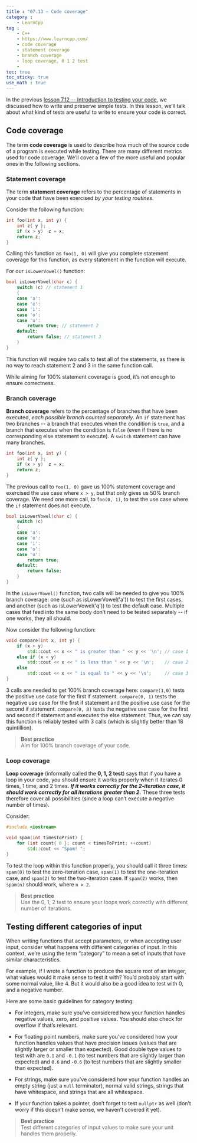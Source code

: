 ```yaml
---
title : "07.13 — Code coverage"
category :
    - LearnCpp
tag : 
    - C++
    - https://www.learncpp.com/
    - code coverage
    - statement coverage
    - branch coverage
    - loop coverage, 0 1 2 test
    - 
toc: true  
toc_sticky: true 
use_math : true
---
```




In the previous [lesson 7.12 -- Introduction to testing your code](https://www.learncpp.com/cpp-tutorial/introduction-to-testing-your-code/), we discussed how to write and preserve simple tests. In this lesson, we’ll talk about what kind of tests are useful to write to ensure your code is correct.


## Code coverage

The term **code coverage** is used to describe how much of the source code of a program is executed while testing. There are many different metrics used for code coverage. We’ll cover a few of the more useful and popular ones in the following sections.


### Statement coverage

The term **statement coverage** refers to the percentage of statements in your code that have been exercised *by your testing routines*.

Consider the following function:

```c++
int foo(int x, int y) {
    int z{ y };
    if (x > y)  z = x;
    return z;
}
```

Calling this function as `foo(1, 0)` will give you complete statement coverage for this function, as every statement in the function will execute.

For our `isLowerVowel()` function:

```c++
bool isLowerVowel(char c) {
    switch (c) // statement 1
    {
    case 'a':
    case 'e':
    case 'i':
    case 'o':
    case 'u':
        return true; // statement 2
    default:
        return false; // statement 3
    }
}
```

This function will require two calls to test all of the statements, as there is no way to reach statement 2 and 3 in the same function call.

While aiming for 100% statement coverage is good, it’s not enough to ensure correctness.


### Branch coverage

**Branch coverage** refers to the percentage of branches that have been executed, *each possible branch counted separately*. An `if` statement has two branches -- a branch that executes when the condition is `true`, and a branch that executes when the condition is `false` (even if there is no corresponding else statement to execute). A `switch` statement can have many branches.

```c++
int foo(int x, int y) {
    int z{ y };
    if (x > y)  z = x;
    return z;
}
```

The previous call to `foo(1, 0)` gave us 100% statement coverage and exercised the use case where `x > y`, but that only gives us 50% branch coverage. We need one more call, to `foo(0, 1)`, to test the use case where the `if` statement does not execute.

```c++
bool isLowerVowel(char c) {
    switch (c)
    {
    case 'a':
    case 'e':
    case 'i':
    case 'o':
    case 'u':
        return true;
    default:
        return false;
    }
}
```

In the `isLowerVowel()` function, two calls will be needed to give you 100% branch coverage: one (such as isLowerVowel('a')) to test the first cases, and another (such as isLowerVowel('q')) to test the default case. Multiple cases that feed into the same body don’t need to be tested separately -- if one works, they all should.

Now consider the following function:

```c++
void compare(int x, int y) {
    if (x > y)
        std::cout << x << " is greater than " << y << '\n'; // case 1
    else if (x < y)
        std::cout << x << " is less than " << y << '\n';    // case 2
    else
        std::cout << x << " is equal to " << y << '\n';     // case 3
}
```

3 calls are needed to get 100% branch coverage here: `compare(1,0)` tests the positive use case for the first if statement. `compare(0, 1)` tests the negative use case for the first if statement and the positive use case for the second if statement. `compare(0, 0)` tests the negative use case for the first and second if statement and executes the else statement. Thus, we can say this function is reliably tested with 3 calls (which is slightly better than 18 quintillion).

>**Best practice**  
Aim for 100% branch coverage of your code.


### Loop coverage

**Loop coverage** (informally called the **0, 1, 2 test**) says that if you have a loop in your code, you should ensure it works properly when it iterates 0 times, 1 time, and 2 times. ***If it works correctly for the 2-iteration case, it should work correctly for all iterations greater than 2.*** These three tests therefore cover all possibilities (since a loop can’t execute a negative number of times).

Consider:

```c++
#include <iostream>

void spam(int timesToPrint) {
    for (int count{ 0 }; count < timesToPrint; ++count)
        std::cout << "Spam! ";
}
```

To test the loop within this function properly, you should call it three times: `spam(0)` to test the zero-iteration case, `spam(1)` to test the one-iteration case, and `spam(2)` to test the two-iteration case. If `spam(2)` works, then `spam(n)` should work, where `n > 2`.

>**Best practice**  
Use the 0, 1, 2 test to ensure your loops work correctly with different number of iterations.


## Testing different categories of input

When writing functions that accept parameters, or when accepting user input, consider what happens with different categories of input. In this context, we’re using the term “category” to mean a set of inputs that have similar characteristics.

For example, if I wrote a function to produce the square root of an integer, what values would it make sense to test it with? You’d probably start with some normal value, like 4. But it would also be a good idea to test with 0, and a negative number.

Here are some basic guidelines for category testing:

- For integers, make sure you’ve considered how your function handles negative values, zero, and positive values. You should also check for overflow if that’s relevant.

- For floating point numbers, make sure you’ve considered how your function handles values that have precision issues (values that are slightly larger or smaller than expected). Good double type values to test with are `0.1` and `-0.1` (to test numbers that are slightly larger than expected) and `0.6` and `-0.6` (to test numbers that are slightly smaller than expected).

- For strings, make sure you’ve considered how your function handles an empty string (just a `null` terminator), normal valid strings, strings that have whitespace, and strings that are all whitespace.

- If your function takes a pointer, don’t forget to test `nullptr` as well (don’t worry if this doesn’t make sense, we haven’t covered it yet).

>**Best practice**  
Test different categories of input values to make sure your unit handles them properly.